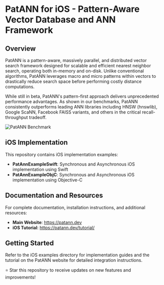 # PatANN for iOS - Pattern-Aware Vector Database and ANN Framework

## Overview
PatANN is a pattern-aware, massively parallel, and distributed vector search framework designed for scalable and efficient nearest neighbor search, operating both in-memory and on-disk. Unlike conventional algorithms, PatANN leverages macro and micro patterns within vectors to drastically reduce search space before performing costly distance computations.

While still in beta, PatANN's pattern-first approach delivers unprecedented performance advantages. As shown in our benchmarks, PatANN consistently outperforms leading ANN libraries including HNSW (hnswlib), Google ScaNN, Facebook FAISS variants, and others in the critical recall-throughput tradeoff.

![PatANN Benchmark](https://patann.dev/plots_light/sift-128-euclidean.png)

## iOS Implementation

This repository contains iOS implementation examples:

- **PatAnnExampleSwift**: Synchronous and Asynchronous iOS implementation using Swift
- **PatAnnExampleObjC**: Synchronous and Asynchronous iOS implementation using Objective-C

## Documentation and Resources

For complete documentation, installation instructions, and additional resources:

- **Main Website**: https://patann.dev
- **iOS Tutorial**: https://patann.dev/tutorial/

## Getting Started

Refer to the iOS examples directory for implementation guides and the tutorial on the PatANN website for detailed integration instructions.

⭐ Star this repository to receive updates on new features and improvements!
